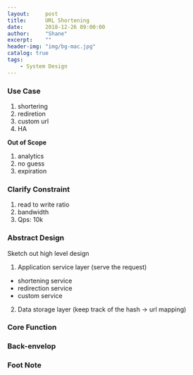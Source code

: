```yaml
---
layout:     post
title:      URL Shortening
date:       2018-12-26 09:00:00
author:     "Shane"
excerpt:    ""
header-img: "img/bg-mac.jpg"
catalog: true
tags:
    - System Design
---
```


### Use Case

1. shortering
2. rediretion
3. custom url
4. HA

**Out of Scope**
1. analytics
2. no guess
3. expiration

### Clarify Constraint
1. read to write ratio
2. bandwidth
3. Qps: 10k

### Abstract Design
Sketch out high level design  
1. Application service layer (serve the request)
- shortening service
- redirection service
- custom service
2. Data storage layer (keep track of the hash -> url mapping)

### Core Function

### Back-envelop

### Foot Note





